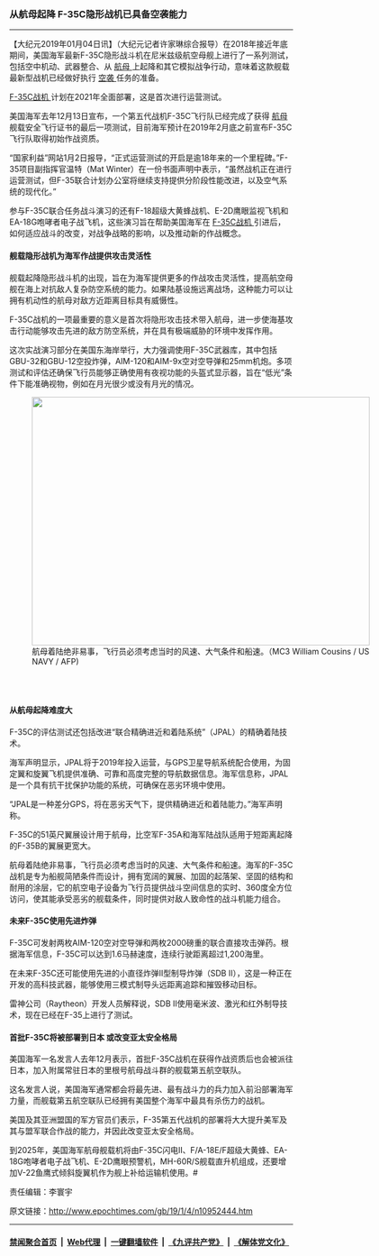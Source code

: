 ### 从航母起降 F-35C隐形战机已具备空袭能力
------------------------

<p>
 【大纪元2019年01月04日讯】（大纪元记者许家琳综合报导）在2018年接近年底期间，美国海军最新F-35C隐形战斗机在尼米兹级航空母舰上进行了一系列测试，包括空中机动、武器整合、从
 <a href="http://www.epochtimes.com/gb/tag/%E8%88%AA%E6%AF%8D.html">
  航母
 </a>
 上起降和其它模拟战争行动，意味着这款舰载最新型战机已经做好执行
 <a href="http://www.epochtimes.com/gb/tag/%E7%A9%BA%E8%A2%AD.html">
  空袭
 </a>
 任务的准备。
</p>
<p>
 <a href="http://www.epochtimes.com/gb/tag/f-35c%E6%88%98%E6%9C%BA.html">
  F-35C战机
 </a>
 计划在2021年全面部署，这是首次进行运营测试。
</p>
<p>
 美国海军去年12月13日宣布，一个第五代战机F-35C飞行队已经完成了获得
 <a href="http://www.epochtimes.com/gb/tag/%E8%88%AA%E6%AF%8D.html">
  航母
 </a>
 舰载安全飞行证书的最后一项测试，目前海军预计在2019年2月底之前宣布F-35C飞行队取得初始作战资质。
</p>
<p>
 “国家利益”网站1月2日报导，“正式运营测试的开启是逾18年来的一个里程碑。”F-35项目副指挥官温特（Mat Winter）在一份书面声明中表示，“虽然战机正在进行运营测试，但F-35联合计划办公室将继续支持提供分阶段性能改进，以及空气系统的现代化。”
</p>
<p>
 参与F-35C联合任务战斗演习的还有F-18超级大黄蜂战机、E-2D鹰眼监视飞机和EA-18G咆哮者电子战飞机，这些演习旨在帮助美国海军在
 <a href="http://www.epochtimes.com/gb/tag/f-35c%E6%88%98%E6%9C%BA.html">
  F-35C战机
 </a>
 引进后，如何适应战斗的改变，对战争战略的影响，以及推动新的作战概念。
</p>
<h4>
 舰载隐形战机为海军作战提供攻击灵活性
</h4>
<p>
 舰载起降隐形战斗机的出现，旨在为海军提供更多的作战攻击灵活性，提高航空母舰在海上对抗敌人复杂防空系统的能力。如果陆基设施远离战场，这种能力可以让拥有机动性的航母对敌方近距离目标具有威慑性。
</p>
<p>
 F-35C战机的一项最重要的意义是首次将隐形攻击技术带入航母，进一步使海基攻击行动能够攻击先进的敌方防空系统，并在具有极端威胁的环境中发挥作用。
</p>
<p>
 这次实战演习部分在美国东海岸举行，大力强调使用F-35C武器库，其中包括GBU-32和GBU-12空投炸弹，AIM-120和AIM-9x空对空导弹和25mm机炮。多项测试和评估还确保飞行员能够正确使用有夜视功能的头盔式显示器，旨在“低光”条件下能准确视物，例如在月光很少或没有月光的情况。
</p>
<figure class="wp-caption aligncenter" id="attachment_10952458" style="width: 600px">
 <a href="http://i.epochtimes.com/assets/uploads/2019/01/000_Was8877431-1.jpg">
  <img alt="" class="size-large wp-image-10952458" height="441" src="http://i.epochtimes.com/assets/uploads/2019/01/000_Was8877431-1-600x441.jpg" width="600"/>
 </a>
 <br/><figcaption class="wp-caption-text">
  航母着陆绝非易事，飞行员必须考虑当时的风速、大气条件和船速。（MC3 William Cousins / US NAVY / AFP)
 </figcaption><br/>
</figure><br/>
<h4>
 从航母起降难度大
</h4>
<p>
 F-35C的评估测试还包括改进“联合精确进近和着陆系统”（JPAL）的精确着陆技术。
</p>
<p>
 海军声明显示，JPAL将于2019年投入运营，与GPS卫星导航系统配合使用，为固定翼和旋翼飞机提供准确、可靠和高度完整的导航数据信息。海军信息称，JPAL是一个具有抗干扰保护功能的系统，可确保在恶劣环境中使用。
</p>
<p>
 “JPAL是一种差分GPS，将在恶劣天气下，提供精确进近和着陆能力。”海军声明称。
</p>
<p>
 F-35C的51英尺翼展设计用于航母，比空军F-35A和海军陆战队适用于短距离起降的F-35B的翼展更宽大。
</p>
<p>
 航母着陆绝非易事，飞行员必须考虑当时的风速、大气条件和船速。海军的F-35C战机是专为船舰简陋条件而设计，拥有宽阔的翼展、加固的起落架、坚固的结构和耐用的涂层，它的航空电子设备为飞行员提供战斗空间信息的实时、360度全方位访问，使其能承受恶劣的舰载条件，同时提供对敌人致命性的战斗机能力组合。
</p>
<div class="video_fit_container">
</div>
<h4>
 未来F-35C使用先进炸弹
</h4>
<p>
 F-35C可发射两枚AIM-120空对空导弹和两枚2000磅重的联合直接攻击弹药。根据海军信息，F-35C可以达到1.6马赫速度，连续行驶距离超过1,200海里。
</p>
<p>
 在未来F-35C还可能使用先进的小直径炸弹II型制导炸弹（SDB II），这是一种正在开发的高科技武器，能够使用三模式制导头远距离追踪和摧毁移动目标。
</p>
<p>
 雷神公司（Raytheon）开发人员解释说，SDB II使用毫米波、激光和红外制导技术，现在已经在F-35上进行了测试。
</p>
<h4>
 首批F-35C将被部署到日本 或改变亚太安全格局
</h4>
<p>
 美国海军一名发言人去年12月表示，首批F-35C战机在获得作战资质后也会被派往日本，加入附属常驻日本的里根号航母战斗群的舰载第五航空联队。
</p>
<p>
 这名发言人说，美国海军通常都会将最先进、最有战斗力的兵力加入前沿部署海军力量，而舰载第五航空联队已经拥有美国整个海军中最具有杀伤力的战机。
</p>
<p>
 美国及其亚洲盟国的军方官员们表示，F-35第五代战机的部署将大大提升美军及其与盟军联合作战的能力，并因此改变亚太安全格局。
</p>
<p>
 到2025年，美国海军航母舰载机将由F-35C闪电II、F/A-18E/F超级大黄蜂、EA-18G咆哮者电子战飞机、E-2D鹰眼预警机，MH-60R/S舰载直升机组成，还要增加V-22鱼鹰式倾斜旋翼机作为舰上补给运输机使用。#
</p>
<div class="video_fit_container">
</div>
<p>
 责任编辑：李寰宇
</p>

原文链接：http://www.epochtimes.com/gb/19/1/4/n10952444.htm


------------------------
#### [禁闻聚合首页](https://github.com/gfw-breaker/banned-news/blob/master/README.md) &nbsp;|&nbsp; [Web代理](https://github.com/gfw-breaker/open-proxy/blob/master/README.md) &nbsp;|&nbsp; [一键翻墙软件](https://github.com/gfw-breaker/nogfw/blob/master/README.md) &nbsp;|&nbsp; [《九评共产党》](https://github.com/gfw-breaker/9ping.md/blob/master/README.md#九评之一评共产党是什么) &nbsp;|&nbsp; [《解体党文化》](https://github.com/gfw-breaker/jtdwh.md/blob/master/README.md#绪论)
